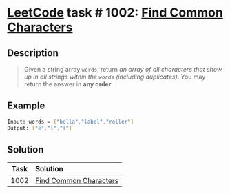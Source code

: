 # [LeetCode][leetcode] task # 1002: [Find Common Characters][task]

Description
-----------

> Given a string array `words`,
> return _an array of all characters that show up in all strings within the `words` (including duplicates)_.
> You may return the answer in **any order**.

Example
-------

```sh
Input: words = ["bella","label","roller"]
Output: ["e","l","l"]
```

Solution
--------

| Task | Solution                           |
|:----:|:-----------------------------------|
| 1002 | [Find Common Characters][solution] |


[leetcode]: <http://leetcode.com/>
[task]: <https://leetcode.com/problems/find-common-characters/>
[solution]: <https://github.com/wellaxis/praxis-leetcode/blob/main/src/main/java/com/witalis/praxis/leetcode/task/h11/p1002/option/Practice.java>
